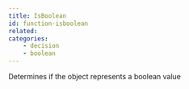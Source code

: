 ```yaml
---
title: IsBoolean
id: function-isboolean
related:
categories:
    - decision
    - boolean
---
```


Determines if the object represents a boolean value
